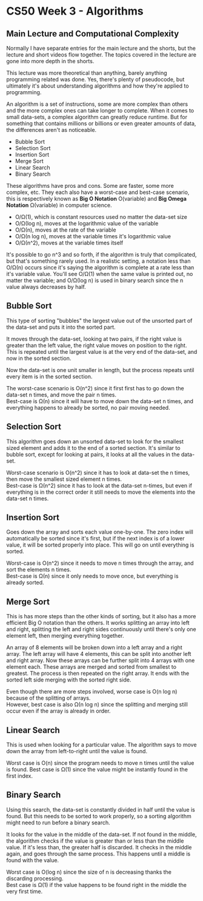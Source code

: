 # CS50 Week 3 - Algorithms

## Main Lecture and Computational Complexity
Normally I have separate entries for the main lecture and the shorts, but the lecture and short videos flow together. The topics covered in the lecture are gone into more depth in the shorts.

This lecture was more theoretical than anything, barely anything programming related was done. Yes, there's plenty of pseudocode, but ultimately it's about understanding algorithms and how they're applied to programming.

An algorithm is a set of instructions, some are more complex than others and the more complex ones can take longer to complete. When it comes to small data-sets, a complex algorithm can greatly reduce runtime. But for something that contains millions or billions or even greater amounts of data, the differences aren't as noticeable.

* Bubble Sort
* Selection Sort
* Insertion Sort
* Merge Sort
* Linear Search
* Binary Search

These algorithms have pros and cons. Some are faster, some more complex, etc. They each also have a worst-case and best-case scenario, this is respectively known as **Big O Notation** O(variable) and **Big Omega Notation** Ω(variable) in computer science. 

* O/Ω(1), which is constant resources used no matter the data-set size
* O/Ω(log n), moves at the logarithmic value of the variable
* O/Ω(n), moves at the rate of the variable
* O/Ω(n log n), moves at the variable times it's logarithmic value
* O/Ω(n^2), moves at the variable times itself

It's possible to go n^3 and so forth, if the algorithm is truly that complicated, but that's something rarely used. In a realistic setting, a notation less than O/Ω(n) occurs since it's saying the algorithm is complete at a rate less than it's variable value. You'll see O/Ω(1) when the same value is printed out, no matter the variable; and O/Ω(log n) is used in binary search since the n value always decreases by half.

## Bubble Sort
This type of sorting "bubbles" the largest value out of the unsorted part of the data-set and puts it into the sorted part. 

It moves through the data-set, looking at two pairs, if the right value is greater than the left value, the right value moves on position to the right. This is repeated until the largest value is at the very end of the data-set, and now in the sorted section.

Now the data-set is one unit smaller in length, but the process repeats until every item is in the sorted section.

The worst-case scenario is O(n^2) since it first first has to go down the data-set n times, and move the pair n times.  
Best-case is Ω(n) since it will have to move down the data-set n times, and everything happens to already be sorted, no pair moving needed.

## Selection Sort
This algorithm goes down an unsorted data-set to look for the smallest sized element and adds it to the end of a sorted section. It's similar to bubble sort, except for looking at pairs, it looks at all the values in the data-set.

Worst-case scenario is O(n^2) since it has to look at data-set the n times, then move the smallest sized element n times.  
Best-case is Ω(n^2) since it has to look at the data-set n-times, but even if everything is in the correct order it still needs to move the elements into the data-set n times.

## Insertion Sort
Goes down the array and sorts each value one-by-one. The zero index will automatically be sorted since it's first, but if the next index is of a lower value, it will be sorted properly into place. This will go on until everything is sorted.

Worst-case is O(n^2) since it needs to move n times through the array, and sort the elements n times.  
Best-case is Ω(n) since it only needs to move once, but everything is already sorted.

## Merge Sort
This is has more steps than the other kinds of sorting, but it also has a more efficient Big O notation than the others. It works splitting an array into left and right, splitting the left and right sides continuously until there's only one element left, then merging everything together.

An array of 8 elements will be broken down into a left array and a right array. The left array will have 4 elements, this can be split into another left and right array. Now these arrays can be further split into 4 arrays with one element each. These arrays are merged and sorted from smallest to greatest. The process is then repeated on the right array. It ends with the sorted left side merging with the sorted right side.

Even though there are more steps involved, worse case is O(n log n) because of the splitting of arrays.  
However, best case is also Ω(n log n) since the splitting and merging still occur even if the array is already in order.

## Linear Search
This is used when looking for a particular value. The algorithm says to move down the array from left-to-right until the value is found. 

Worst case is O(n) since the program needs to move n times until the value is found.
Best case is Ω(1) since the value might be instantly found in the first index.

## Binary Search
Using this search, the data-set is constantly divided in half until the value is found. But this needs to be sorted to work properly, so a sorting algorithm might need to run before a binary search.

It looks for the value in the middle of the data-set. If not found in the middle, the algorithm checks if the value is greater than or less than the middle value. If it's less than, the greater half is discarded. It checks in the middle again, and goes through the same process. This happens until a middle is found with the value.

Worst case is O(log n) since the size of n is decreasing thanks the discarding processing.  
Best case is Ω(1) if the value happens to be found right in the middle the very first time.
